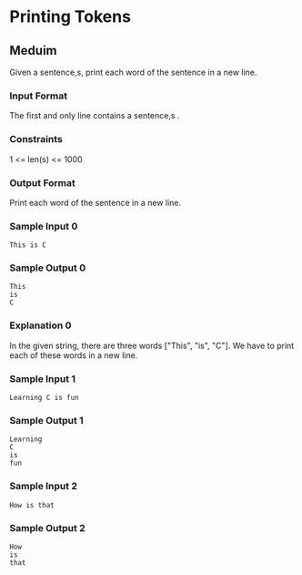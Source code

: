 # Printing Tokens
## Meduim

Given a sentence,s, print each word of the sentence in a new line.

### Input Format

The first and only line contains a sentence,s .

### Constraints

1 <= len(s) <= 1000

### Output Format

Print each word of the sentence in a new line.

### Sample Input 0
```
This is C 
```
### Sample Output 0
```
This
is
C
```
### Explanation 0

In the given string, there are three words ["This", "is", "C"]. We have to print each of these words in a new line.

### Sample Input 1
```
Learning C is fun
```
### Sample Output 1
```
Learning
C
is
fun
```
### Sample Input 2
```
How is that
```
### Sample Output 2
```
How
is
that
```